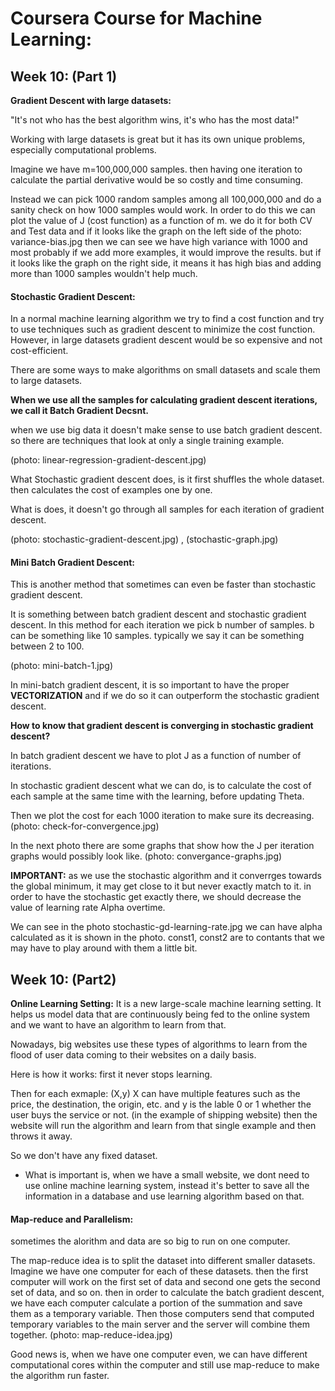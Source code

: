 # Coursera Course for Machine Learning:


## Week 10: (Part 1)

__Gradient Descent with large datasets:__

"It's not who has the best algorithm wins, it's who has the most data!"

Working with large datasets is great but it has its own unique problems, especially computational problems.

Imagine we have m=100,000,000 samples. then having one iteration to calculate the partial derivative would be so costly and time consuming.

Instead we can pick 1000 random samples among all 100,000,000 and do a sanity check on how 1000 samples would work. In order to do this we can plot the value of J (cost function) as a function of m. we do it for both CV and Test data and if it looks like the graph on the left side of the photo: variance-bias.jpg  then we can see we have high variance with 1000 and most probably if we add more examples, it would improve the results. but if it looks like the graph on the right side, it means it has high bias and adding more than 1000 samples wouldn't help much.

#### Stochastic Gradient Descent:

In a normal machine learning algorithm we try to find a cost function and try to use techniques such as gradient descent to minimize the cost function. However, in large datasets gradient descent would be so expensive and not cost-efficient.

There are some ways to make algorithms on small datasets and scale them to large datasets.

__When we use all the samples for calculating gradient descent iterations, we call it Batch Gradient Decsnt.__

when we use big data it doesn't make sense to use batch gradient descent. so there are techniques that look at only a single training example.

(photo: linear-regression-gradient-descent.jpg)

What Stochastic gradient descent does, is it first shuffles the whole dataset. then calculates the cost of examples one by one.

What is does, it doesn't go through all samples for each iteration of gradient descent.

(photo: stochastic-gradient-descent.jpg) , (stochastic-graph.jpg)

#### Mini Batch Gradient Descent:

This is another method that sometimes can even be faster than stochastic gradient descent.

It is something between batch gradient descent and stochastic gradient descent. In this method for each iteration we pick b number of samples. b can be something like 10 samples. typically we say it can be something between 2 to 100.

(photo: mini-batch-1.jpg)

In mini-batch gradient descent, it is so important to have the proper __VECTORIZATION__ and if we do so it can outperform the stochastic gradient descent.

__How to know that gradient descent is converging in stochastic gradient descent?__

In batch gradient descent we have to plot J as a function of number of iterations.

In stochastic gradient descent what we can do, is to calculate the cost of each sample at the same time with the learning, before updating Theta.

Then we plot the cost for each 1000 iteration to make sure its decreasing.
(photo: check-for-convergence.jpg)

In the next photo there are some graphs that show how the J per iteration graphs would possibly look like.
(photo: convergance-graphs.jpg)

__IMPORTANT:__ as we use the stochastic algorithm and it converrges towards the global minimum, it may get close to it but never exactly match to it. in order to have the stochastic get exactly there, we should decrease the value of learning rate Alpha overtime.

We can see in the photo stochastic-gd-learning-rate.jpg we can have alpha calculated as it is shown in the photo. const1, const2 are to contants that we may have to play around with them a little bit.


## Week 10: (Part2)

__Online Learning Setting:__ It is a new large-scale machine learning setting. It helps us model data that are continuously being fed to the online system and we want to have an algorithm to learn from that.

Nowadays, big websites use these types of algorithms to learn from the flood of user data coming to their websites on a daily basis.

Here is how it works: first it never stops learning.

Then for each exmaple: (X,y) X can have multiple features such as the price, the destination, the origin, etc. and y is the lable 0 or 1 whether the user buys the service or not. (in the example of shipping website) then the website will run the algorithm and learn from that single example and then throws it away.

So we don't have any fixed dataset.

- What is important is, when we have a small website, we dont need to use online machine learning system, instead it's better to save all the information in a database and use learning algorithm based on that.

#### Map-reduce and Parallelism:
sometimes the alorithm and data are so big to run on one computer.

The map-reduce idea is to split the dataset into different smaller datasets. Imagine we have one computer for each of these datasets. then the first computer will work on the first set of data and second one gets the second set of data, and so on. then in order to calculate the batch gradient descent, we have each computer calculate a portion of the summation and save them as a temporary variable. Then those computers send that computed temporary variables to the main server and the server will combine them together.
(photo: map-reduce-idea.jpg)

Good news is, when we have one computer even, we can have different computational cores within the computer and still use map-reduce to make the algorithm run faster.
